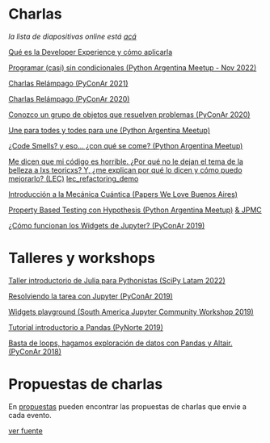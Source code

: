 # Charlas

*la lista de diapositivas online está [acá](http://slides.saxa.xyz)*

[Qué es la Developer Experience y cómo aplicarla](./presentaciones/eci_2023/)

[Programar (casi) sin condicionales (Python Argentina Meetup - Nov 2022)](./presentaciones/pyar_sincondicionales/)

[Charlas Relámpago (PyConAr 2021)](./presentaciones/pyconar_2021/)

[Charlas Relámpago (PyConAr 2020)](https://github.com/akielbowicz/presentations/tree/pyconar_2020_charlas_relampago)

[Conozco un grupo de objetos que resuelven problemas (PyConAr 2020)](./presentaciones/pyconar_2020/)

[Une para todes y todes para une (Python Argentina Meetup)](./presentaciones/pyar_pairprogramming/)

[¿Code Smells? y eso... ¿con qué se come? (Python Argentina Meetup)](./presentaciones/pyar_codesmells/)

[Me dicen que mi código es horrible. ¿Por qué no le dejan el tema de la belleza a lxs teoricxs? Y, ¿me explican por qué lo dicen y cómo puedo mejorarlo? (LEC)](./presentaciones/lec_journal_club/)
[lec_refactoring_demo](https://github.com/akielbowicz/presentations/tree/lec_refactoring_demo)

[Introducción a la Mecánica Cuántica (Papers We Love Buenos Aires)](./presentaciones/pwl_mecanica_cuantica/)

[Property Based Testing con Hypothesis (Python Argentina Meetup)](./presentaciones/pyar_hypotesis/) [& JPMC](./presentaciones/jpmc_hypothesis/)

[¿Cómo funcionan los Widgets de Jupyter? (PyConAr 2019)](./presentaciones/pyconar_2019/)

# Talleres y workshops

[Taller introductorio de Julia para Pythonistas (SciPy Latam 2022)](https://github.com/akielbowicz/scipy-latam-2022-taller-julia)

[Resolviendo la tarea con Jupyter (PyConAr 2019)](https://github.com/akielbowicz/pyconar-2019-jupyter-tarea)

[Widgets playground (South America Jupyter Community Workshop 2019)](https://github.com/akielbowicz/ipywidgets-playground/tree/master)

[Tutorial introductorio a Pandas (PyNorte 2019)](https://github.com/akielbowicz/pynorte-tutorial-pandas)

[Basta de loops, hagamos exploración de datos con Pandas y Altair. (PyConAr 2018)](https://github.com/akielbowicz/pandas-altair_2018)

# Propuestas de charlas

En [propuestas](./propuestas/) pueden encontrar las propuestas de charlas que envie a cada evento.


[ver fuente](https://github.com/akielbowicz/presentations)
